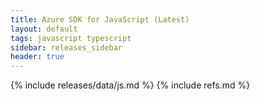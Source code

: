 ```yaml
---
title: Azure SDK for JavaScript (Latest)
layout: default
tags: javascript typescript
sidebar: releases_sidebar
header: true
---
```

{% include releases/data/js.md %}
{% include refs.md %}
